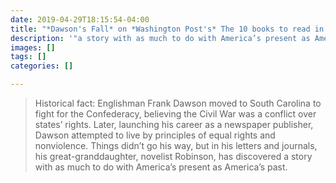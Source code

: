 ```yaml
---
date: 2019-04-29T18:15:54-04:00
title: "*Dawson's Fall* on *Washington Post's* The 10 books to read in May"
description: '"a story with as much to do with America’s present as America’s past."'
images: []
tags: []
categories: []

---
```

> Historical fact: Englishman Frank Dawson moved to South Carolina to fight for the Confederacy, believing the Civil War was a conflict over states’ rights. Later, launching his career as a newspaper publisher, Dawson attempted to live by principles of equal rights and nonviolence. Things didn’t go his way, but in his letters and journals, his great-granddaughter, novelist Robinson, has discovered a story with as much to do with America’s present as America’s past.